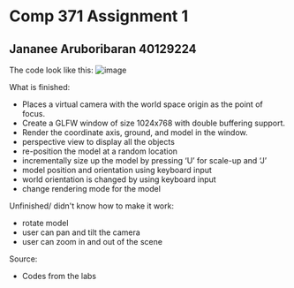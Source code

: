 # Comp 371 Assignment 1
## Jananee Aruboribaran 40129224

The code look like this:
![image](https://github.com/BunnyPrince/371/assets/71982648/b275da96-416d-4517-a7bb-ca7bd446b6c4)


What is finished:
- Places a virtual camera with the world space origin as the point of focus.
- Create a GLFW window of size 1024x768 with double buffering support.
- Render the coordinate axis, ground, and model in the window.
-  perspective view to display all the objects
-  re-position the model at a random location
-  incrementally size up the model by pressing ‘U’ for scale-up and ‘J’
-  model position and orientation using keyboard input
-  world orientation is changed by using keyboard input
-  change rendering mode for the model


Unfinished/ didn't know how to make it work:
-  rotate model 
-  user can pan and tilt the camera
-  user can zoom in and out of the scene

Source:
- Codes from the labs
